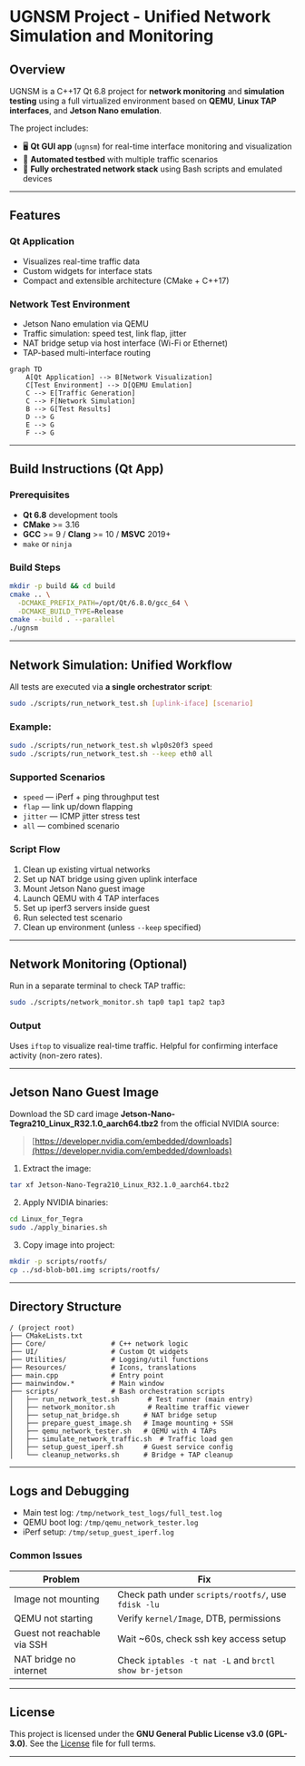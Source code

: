 # UGNSM Project - Unified Network Simulation and Monitoring

## Overview

UGNSM is a C++17 Qt 6.8 project for **network monitoring** and **simulation testing** using a full virtualized environment based on **QEMU**, **Linux TAP interfaces**, and **Jetson Nano emulation**.

The project includes:

* 🖥 **Qt GUI app** (`ugnsm`) for real-time interface monitoring and visualization
* 🧪 **Automated testbed** with multiple traffic scenarios
* 🔁 **Fully orchestrated network stack** using Bash scripts and emulated devices

---

## Features

### Qt Application

* Visualizes real-time traffic data
* Custom widgets for interface stats
* Compact and extensible architecture (CMake + C++17)

### Network Test Environment

* Jetson Nano emulation via QEMU
* Traffic simulation: speed test, link flap, jitter
* NAT bridge setup via host interface (Wi-Fi or Ethernet)
* TAP-based multi-interface routing

```mermaid
graph TD
    A[Qt Application] --> B[Network Visualization]
    C[Test Environment] --> D[QEMU Emulation]
    C --> E[Traffic Generation]
    C --> F[Network Simulation]
    B --> G[Test Results]
    D --> G
    E --> G
    F --> G
```

---

## Build Instructions (Qt App)

### Prerequisites

* **Qt 6.8** development tools
* **CMake** >= 3.16
* **GCC** >= 9 / **Clang** >= 10 / **MSVC** 2019+
* `make` or `ninja`

### Build Steps

```bash
mkdir -p build && cd build
cmake .. \
  -DCMAKE_PREFIX_PATH=/opt/Qt/6.8.0/gcc_64 \
  -DCMAKE_BUILD_TYPE=Release
cmake --build . --parallel
./ugnsm
```

---

## Network Simulation: Unified Workflow

All tests are executed via **a single orchestrator script**:

```bash
sudo ./scripts/run_network_test.sh [uplink-iface] [scenario]
```

### Example:

```bash
sudo ./scripts/run_network_test.sh wlp0s20f3 speed
sudo ./scripts/run_network_test.sh --keep eth0 all
```

### Supported Scenarios

* `speed` — iPerf + ping throughput test
* `flap` — link up/down flapping
* `jitter` — ICMP jitter stress test
* `all` — combined scenario

### Script Flow

1. Clean up existing virtual networks
2. Set up NAT bridge using given uplink interface
3. Mount Jetson Nano guest image
4. Launch QEMU with 4 TAP interfaces
5. Set up iperf3 servers inside guest
6. Run selected test scenario
7. Clean up environment (unless `--keep` specified)

---

## Network Monitoring (Optional)

Run in a separate terminal to check TAP traffic:

```bash
sudo ./scripts/network_monitor.sh tap0 tap1 tap2 tap3
```

### Output

Uses `iftop` to visualize real-time traffic. Helpful for confirming interface activity (non-zero rates).

---

## Jetson Nano Guest Image

Download the SD card image **Jetson-Nano-Tegra210\_Linux\_R32.1.0\_aarch64.tbz2** from the official NVIDIA source:

> [https://developer.nvidia.com/embedded/downloads](https://developer.nvidia.com/embedded/downloads)

1. Extract the image:

```bash
tar xf Jetson-Nano-Tegra210_Linux_R32.1.0_aarch64.tbz2
```

2. Apply NVIDIA binaries:

```bash
cd Linux_for_Tegra
sudo ./apply_binaries.sh
```

3. Copy image into project:

```bash
mkdir -p scripts/rootfs/
cp ../sd-blob-b01.img scripts/rootfs/
```

---

## Directory Structure

```
/ (project root)
├── CMakeLists.txt
├── Core/                # C++ network logic
├── UI/                  # Custom Qt widgets
├── Utilities/           # Logging/util functions
├── Resources/           # Icons, translations
├── main.cpp             # Entry point
├── mainwindow.*         # Main window
├── scripts/             # Bash orchestration scripts
│   ├── run_network_test.sh       # Test runner (main entry)
│   ├── network_monitor.sh        # Realtime traffic viewer
│   ├── setup_nat_bridge.sh      # NAT bridge setup
│   ├── prepare_guest_image.sh   # Image mounting + SSH
│   ├── qemu_network_tester.sh   # QEMU with 4 TAPs
│   ├── simulate_network_traffic.sh  # Traffic load gen
│   ├── setup_guest_iperf.sh     # Guest service config
│   └── cleanup_networks.sh      # Bridge + TAP cleanup
```

---

## Logs and Debugging

* Main test log: `/tmp/network_test_logs/full_test.log`
* QEMU boot log: `/tmp/qemu_network_tester.log`
* iPerf setup: `/tmp/setup_guest_iperf.log`

### Common Issues

| Problem                     | Fix                                                   |
| --------------------------- | ----------------------------------------------------- |
| Image not mounting          | Check path under `scripts/rootfs/`, use `fdisk -lu`   |
| QEMU not starting           | Verify `kernel/Image`, DTB, permissions               |
| Guest not reachable via SSH | Wait \~60s, check ssh key access setup                |
| NAT bridge no internet      | Check `iptables -t nat -L` and `brctl show br-jetson` |

---

## License

This project is licensed under the **GNU General Public License v3.0 (GPL-3.0)**. See the [License](./LICENSE) file for full terms.

---

